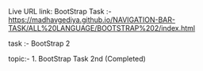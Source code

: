 
 Live URL link:
    BootStrap Task :- https://madhavgediya.github.io/NAVIGATION-BAR-TASK/ALL%20LANGUAGE/BOOTSTRAP%202/index.html


task :- BootStrap 2

topic:-
    1. BootStrap Task 2nd (Completed)












